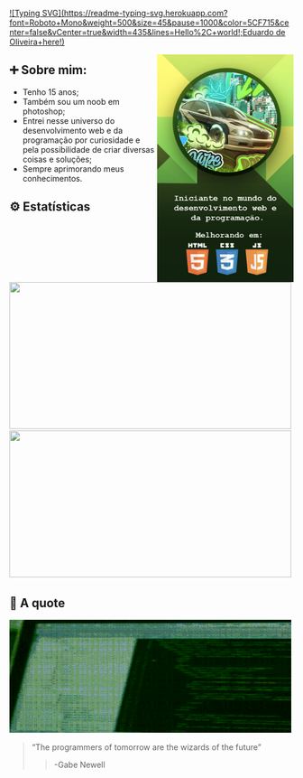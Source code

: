 [![Typing SVG](https://readme-typing-svg.herokuapp.com?font=Roboto+Mono&weight=500&size=45&pause=1000&color=5CF715&center=false&vCenter=true&width=435&lines=Hello%2C+world!;Eduardo de Oliveira+here!)](https://git.io/typing-svg)

<img src='media/BannerGitHub.jpg' align='right' width='48%'>

## ➕ Sobre mim:
- Tenho 15 anos;
- Também sou um noob em photoshop;
- Entrei nesse universo do desenvolvimento web e da programação por curiosidade e pela possibilidade de criar diversas coisas e soluções;
- Sempre aprimorando meus conhecimentos. 

## ⚙ Estatísticas 
<img src='https://github-readme-stats.vercel.app/api/top-langs/?username=EdOzz42&layout=compact&theme=dark' width='500px' height='260px'>
<img src='https://github-readme-stats.vercel.app/api?username=EdOzz42&show_icons=true&theme=dark' width='500px' height='260px'>

## 💬 A quote 
<img src='media/programming_something.gif' width='500px' height='200'>

> “The programmers of tomorrow are the wizards of the future” 
>> -Gabe Newell  
